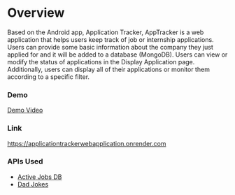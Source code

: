 <h1>Overview</h1>
Based on the Android app, Application Tracker, AppTracker is a web application that helps users keep track of job or internship applications. Users can provide some basic information about the company they just applied for and it will be added to a database (MongoDB). Users can view or modify the status of applications in the Display Application page. Additionally, users can display all of their applications or monitor them according to a specific filter. 

<h3>Demo</h3>
<a href="https://youtu.be/8_NG9wP8CY4">Demo Video</a>

<h3>Link</h3>
<a href="https://applicationtrackerwebapplication.onrender.com">https://applicationtrackerwebapplication.onrender.com</a>

<h3>APIs Used</h3>
<ul>
  <li><a href="https://rapidapi.com/fantastic-jobs-fantastic-jobs-default/api/active-jobs-db/playground/endpoint_cb22369f-a718-452c-b4f2-32591bf058f8">Active Jobs DB</a></li>
  <li><a href="https://rapidapi.com/KegenGuyll/api/dad-jokes/playground/apiendpoint_8a3669ee-772f-42a8-a92c-6ffc33e3152d">Dad Jokes</a></li>
</ul>
